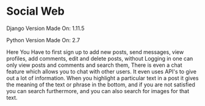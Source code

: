 # Social Web

Django Version Made On: 1.11.5

Python Version Made On: 2.7

Here You Have to first sign up to add new posts, send messages, view profiles, add comments, edit and delete posts, without Logging in one can only view posts and comments and search them, There is even a chat feature which allows you to chat with other users. It even uses API's to give out a lot of information.
When you highlight a particular text in a post it gives the meaning of the text or phrase in the bottom, and if you are not satisfied you can search furthermore, and you can also search for images for that text.
